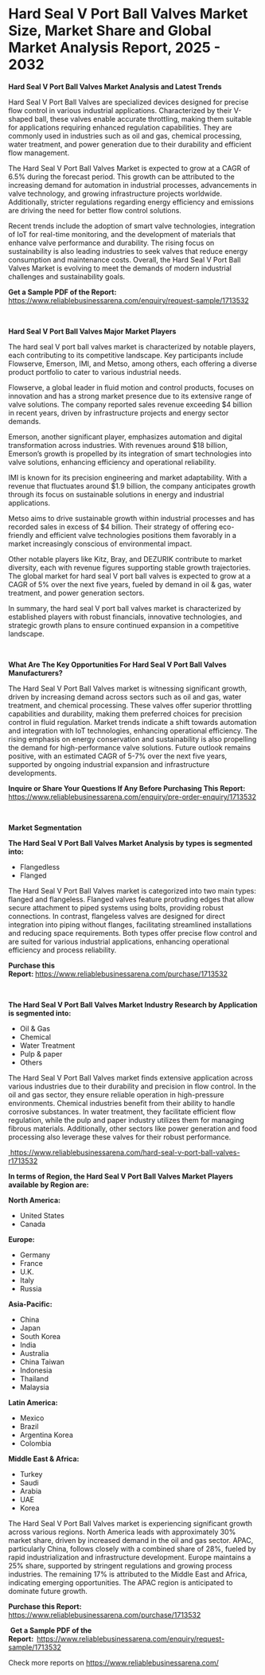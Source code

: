 <p><h1>Hard Seal V Port Ball Valves Market Size, Market Share and Global Market Analysis Report, 2025 - 2032</h1></p><p><strong>Hard Seal V Port Ball Valves Market Analysis and Latest Trends</strong></p>
<p><p>Hard Seal V Port Ball Valves are specialized devices designed for precise flow control in various industrial applications. Characterized by their V-shaped ball, these valves enable accurate throttling, making them suitable for applications requiring enhanced regulation capabilities. They are commonly used in industries such as oil and gas, chemical processing, water treatment, and power generation due to their durability and efficient flow management.</p><p>The Hard Seal V Port Ball Valves Market is expected to grow at a CAGR of 6.5% during the forecast period. This growth can be attributed to the increasing demand for automation in industrial processes, advancements in valve technology, and growing infrastructure projects worldwide. Additionally, stricter regulations regarding energy efficiency and emissions are driving the need for better flow control solutions. </p><p>Recent trends include the adoption of smart valve technologies, integration of IoT for real-time monitoring, and the development of materials that enhance valve performance and durability. The rising focus on sustainability is also leading industries to seek valves that reduce energy consumption and maintenance costs. Overall, the Hard Seal V Port Ball Valves Market is evolving to meet the demands of modern industrial challenges and sustainability goals.</p></p>
<p><strong>Get a Sample PDF of the Report:&nbsp;</strong> <a href="https://www.reliablebusinessarena.com/enquiry/request-sample/1713532?utm_campaign=1902&utm_medium=2&utm_source=Github&utm_content=ia&utm_term=11012025&utm_id=hard-seal-v-port-ball-valves">https://www.reliablebusinessarena.com/enquiry/request-sample/1713532</a></p>
<p>&nbsp;</p>
<p><strong>Hard Seal V Port Ball Valves Major Market Players</strong></p>
<p><p>The hard seal V port ball valves market is characterized by notable players, each contributing to its competitive landscape. Key participants include Flowserve, Emerson, IMI, and Metso, among others, each offering a diverse product portfolio to cater to various industrial needs.</p><p>Flowserve, a global leader in fluid motion and control products, focuses on innovation and has a strong market presence due to its extensive range of valve solutions. The company reported sales revenue exceeding $4 billion in recent years, driven by infrastructure projects and energy sector demands.</p><p>Emerson, another significant player, emphasizes automation and digital transformation across industries. With revenues around $18 billion, Emerson’s growth is propelled by its integration of smart technologies into valve solutions, enhancing efficiency and operational reliability.</p><p>IMI is known for its precision engineering and market adaptability. With a revenue that fluctuates around $1.9 billion, the company anticipates growth through its focus on sustainable solutions in energy and industrial applications.</p><p>Metso aims to drive sustainable growth within industrial processes and has recorded sales in excess of $4 billion. Their strategy of offering eco-friendly and efficient valve technologies positions them favorably in a market increasingly conscious of environmental impact.</p><p>Other notable players like Kitz, Bray, and DEZURIK contribute to market diversity, each with revenue figures supporting stable growth trajectories. The global market for hard seal V port ball valves is expected to grow at a CAGR of 5% over the next five years, fueled by demand in oil & gas, water treatment, and power generation sectors. </p><p>In summary, the hard seal V port ball valves market is characterized by established players with robust financials, innovative technologies, and strategic growth plans to ensure continued expansion in a competitive landscape.</p></p>
<p>&nbsp;</p>
<p><strong>What Are The Key Opportunities For Hard Seal V Port Ball Valves Manufacturers?</strong></p>
<p><p>The Hard Seal V Port Ball Valves market is witnessing significant growth, driven by increasing demand across sectors such as oil and gas, water treatment, and chemical processing. These valves offer superior throttling capabilities and durability, making them preferred choices for precision control in fluid regulation. Market trends indicate a shift towards automation and integration with IoT technologies, enhancing operational efficiency. The rising emphasis on energy conservation and sustainability is also propelling the demand for high-performance valve solutions. Future outlook remains positive, with an estimated CAGR of 5-7% over the next five years, supported by ongoing industrial expansion and infrastructure developments.</p></p>
<p><strong>Inquire or Share Your Questions If Any Before Purchasing This Report:</strong> <a href="https://www.reliablebusinessarena.com/enquiry/pre-order-enquiry/1713532?utm_campaign=1902&utm_medium=2&utm_source=Github&utm_content=ia&utm_term=11012025&utm_id=hard-seal-v-port-ball-valves">https://www.reliablebusinessarena.com/enquiry/pre-order-enquiry/1713532</a></p>
<p>&nbsp;</p>
<p><strong>Market Segmentation</strong></p>
<p><strong>The Hard Seal V Port Ball Valves Market Analysis by types is segmented into:</strong></p>
<p><ul><li>Flangedless</li><li>Flanged</li></ul></p>
<p><p>The Hard Seal V Port Ball Valves market is categorized into two main types: flanged and flangeless. Flanged valves feature protruding edges that allow secure attachment to piped systems using bolts, providing robust connections. In contrast, flangeless valves are designed for direct integration into piping without flanges, facilitating streamlined installations and reducing space requirements. Both types offer precise flow control and are suited for various industrial applications, enhancing operational efficiency and process reliability.</p></p>
<p><strong>Purchase this Report:&nbsp;</strong><a href="https://www.reliablebusinessarena.com/purchase/1713532?utm_campaign=1902&utm_medium=2&utm_source=Github&utm_content=ia&utm_term=11012025&utm_id=hard-seal-v-port-ball-valves">https://www.reliablebusinessarena.com/purchase/1713532</a></p>
<p>&nbsp;</p>
<p><strong>The Hard Seal V Port Ball Valves Market Industry Research by Application is segmented into:</strong></p>
<p><ul><li>Oil & Gas</li><li>Chemical</li><li>Water Treatment</li><li>Pulp & paper</li><li>Others</li></ul></p>
<p><p>The Hard Seal V Port Ball Valves market finds extensive application across various industries due to their durability and precision in flow control. In the oil and gas sector, they ensure reliable operation in high-pressure environments. Chemical industries benefit from their ability to handle corrosive substances. In water treatment, they facilitate efficient flow regulation, while the pulp and paper industry utilizes them for managing fibrous materials. Additionally, other sectors like power generation and food processing also leverage these valves for their robust performance.</p></p>
<p><a href="https://www.reliablebusinessarena.com/hard-seal-v-port-ball-valves-r1713532?utm_campaign=1902&utm_medium=2&utm_source=Github&utm_content=ia&utm_term=11012025&utm_id=hard-seal-v-port-ball-valves">&nbsp;https://www.reliablebusinessarena.com/hard-seal-v-port-ball-valves-r1713532</a></p>
<p><strong>In terms of Region, the Hard Seal V Port Ball Valves Market Players available by Region are:</strong></p>
<p>
    <p> <strong> North America: </strong>
        <ul>
            <li>United States</li>
            <li>Canada</li>
        </ul>
        </p> 
    <p> <strong> Europe: </strong>
        <ul>
            <li>Germany</li>
            <li>France</li>
            <li>U.K.</li>
            <li>Italy</li>
            <li>Russia</li>
        </ul>
        </p> 
    <p> <strong> Asia-Pacific: </strong>
        <ul>
            <li>China</li>
            <li>Japan</li>
            <li>South Korea</li>
            <li>India</li>
            <li>Australia</li>
            <li>China Taiwan</li>
            <li>Indonesia</li>
            <li>Thailand</li>
            <li>Malaysia</li>
        </ul>
        </p> 
    <p> <strong> Latin America: </strong>
        <ul>
            <li>Mexico</li>
            <li>Brazil</li>
            <li>Argentina Korea</li>
            <li>Colombia</li>
        </ul>
        </p> 
    <p> <strong> Middle East & Africa: </strong>
        <ul>
            <li>Turkey</li>
            <li>Saudi</li>
            <li>Arabia</li>
            <li>UAE</li>
            <li>Korea</li>
        </ul>
    </p>
    </p>
<p><p>The Hard Seal V Port Ball Valves market is experiencing significant growth across various regions. North America leads with approximately 30% market share, driven by increased demand in the oil and gas sector. APAC, particularly China, follows closely with a combined share of 28%, fueled by rapid industrialization and infrastructure development. Europe maintains a 25% share, supported by stringent regulations and growing process industries. The remaining 17% is attributed to the Middle East and Africa, indicating emerging opportunities. The APAC region is anticipated to dominate future growth.</p></p>
<p><strong>Purchase this Report: </strong><a href="https://www.reliablebusinessarena.com/purchase/1713532?utm_campaign=1902&utm_medium=2&utm_source=Github&utm_content=ia&utm_term=11012025&utm_id=hard-seal-v-port-ball-valves">https://www.reliablebusinessarena.com/purchase/1713532</a></p>
<p>&nbsp;<strong>Get a Sample PDF of the Report:&nbsp;&nbsp;</strong><a href="https://www.reliablebusinessarena.com/enquiry/request-sample/1713532?utm_campaign=1902&utm_medium=2&utm_source=Github&utm_content=ia&utm_term=11012025&utm_id=hard-seal-v-port-ball-valves">https://www.reliablebusinessarena.com/enquiry/request-sample/1713532</a></p>
<p><strong></strong></p>
<p>Check more reports on <a href="https://www.reliablebusinessarena.com/?utm_campaign=1902&utm_medium=2&utm_source=Github&utm_content=ia&utm_term=11012025&utm_id=hard-seal-v-port-ball-valves">https://www.reliablebusinessarena.com/</a></p>